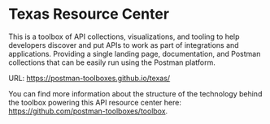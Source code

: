 # Texas Resource Center
This is a toolbox of API collections, visualizations, and tooling to help developers discover and put APIs to work as part of integrations and applications. Providing a single landing page, documentation, and Postman collections that can be easily run using the Postman platform.

URL: https://postman-toolboxes.github.io/texas/

You can find more information about the structure of the technology behind the toolbox powering this API resource center here: https://github.com/postman-toolboxes/toolbox.
